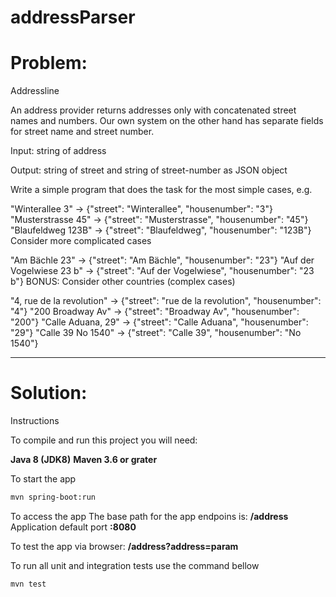 # addressParser

# Problem:

Addressline

An address provider returns addresses only with concatenated street names and numbers. Our own system on the other hand has separate fields for street name and street number.

Input: string of address

Output: string of street and string of street-number as JSON object

Write a simple program that does the task for the most simple cases, e.g.

"Winterallee 3" -> {"street": "Winterallee", "housenumber": "3"}
"Musterstrasse 45" -> {"street": "Musterstrasse", "housenumber": "45"}
"Blaufeldweg 123B" -> {"street": "Blaufeldweg", "housenumber": "123B"}
Consider more complicated cases

"Am Bächle 23" -> {"street": "Am Bächle", "housenumber": "23"}
"Auf der Vogelwiese 23 b" -> {"street": "Auf der Vogelwiese", "housenumber": "23 b"}
BONUS: Consider other countries (complex cases)

"4, rue de la revolution" -> {"street": "rue de la revolution", "housenumber": "4"}
"200 Broadway Av" -> {"street": "Broadway Av", "housenumber": "200"}
"Calle Aduana, 29" -> {"street": "Calle Aduana", "housenumber": "29"}
"Calle 39 No 1540" -> {"street": "Calle 39", "housenumber": "No 1540"}

-----------------------------------------------------------------------
# Solution:

Instructions

To compile and run this project you will need:

**Java 8 (JDK8)**
**Maven 3.6 or grater**

To start the app
```bash
mvn spring-boot:run
```
To access the app
The base path for the app endpoins is: **/address** 
Application default port **:8080**

To test the app via browser:  **/address?address=param**

To run all unit and integration tests use the command bellow
```bash
mvn test
```
